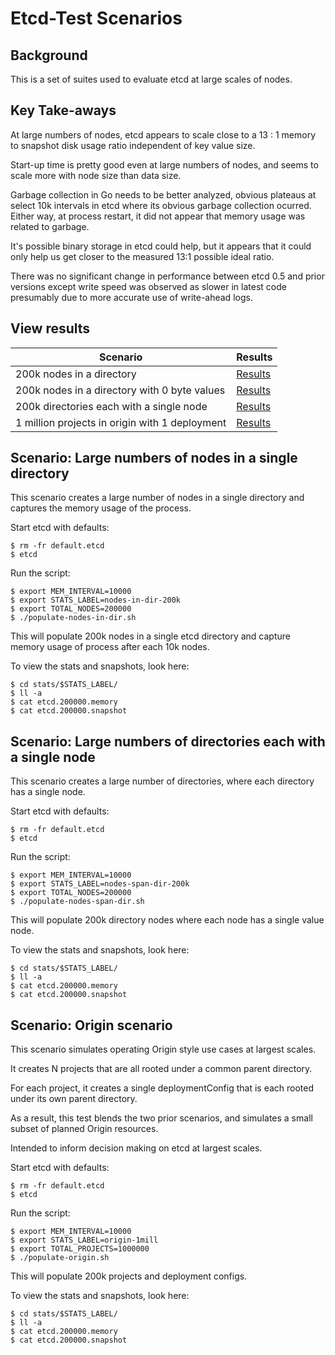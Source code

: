 # Etcd-Test Scenarios

## Background

This is a set of suites used to evaluate etcd at large scales of nodes.

## Key Take-aways

At large numbers of nodes, etcd appears to scale close to a 13 : 1 memory to snapshot disk usage ratio independent of key value size.

Start-up time is pretty good even at large numbers of nodes, and seems to scale more with node size than data size.

Garbage collection in Go needs to be better analyzed, obvious plateaus at select 10k intervals in etcd where its obvious garbage collection ocurred.  Either way, at process restart, it did not appear that memory usage was related to garbage.

It's possible binary storage in etcd could help, but it appears that it could only help us get closer to the measured 13:1 possible ideal ratio.

There was no significant change in performance between etcd 0.5 and prior versions except write speed was observed as slower in latest code presumably due to more accurate use of write-ahead logs.

## View results

| Scenario | Results |
| --- | --- |
| 200k nodes in a directory | [Results](docs/results-nodes-in-dir-200k.ods?raw=true) |
| 200k nodes in a directory with 0 byte values | [Results](docs/results-nodes-in-dir-200k.ods?raw=true) |
| 200k directories each with a single node | [Results](docs/results-nodes-span-dir-200k.ods?raw=true) |
| 1 million projects in origin with 1 deployment | [Results](docs/results-origin.ods?raw=true) |

## Scenario: Large numbers of nodes in a single directory

This scenario creates a large number of nodes in a single directory and captures the memory usage of the process.

Start etcd with defaults:

```
$ rm -fr default.etcd
$ etcd
```

Run the script:

```
$ export MEM_INTERVAL=10000
$ export STATS_LABEL=nodes-in-dir-200k
$ export TOTAL_NODES=200000
$ ./populate-nodes-in-dir.sh
```

This will populate 200k nodes in a single etcd directory and capture memory usage of process after each 10k nodes.

To view the stats and snapshots, look here:

```
$ cd stats/$STATS_LABEL/
$ ll -a
$ cat etcd.200000.memory
$ cat etcd.200000.snapshot
```
## Scenario: Large numbers of directories each with a single node

This scenario creates a large number of directories, where each directory has a single node.

Start etcd with defaults:

```
$ rm -fr default.etcd
$ etcd
```

Run the script:

```
$ export MEM_INTERVAL=10000
$ export STATS_LABEL=nodes-span-dir-200k
$ export TOTAL_NODES=200000
$ ./populate-nodes-span-dir.sh
```

This will populate 200k directory nodes where each node has a single value node.

To view the stats and snapshots, look here:

```
$ cd stats/$STATS_LABEL/
$ ll -a
$ cat etcd.200000.memory
$ cat etcd.200000.snapshot
```

## Scenario: Origin scenario

This scenario simulates operating Origin style use cases at largest scales.

It creates N projects that are all rooted under a common parent directory.

For each project, it creates a single deploymentConfig that is each rooted under its own parent directory.

As a result, this test blends the two prior scenarios, and simulates a small subset of planned Origin resources.

Intended to inform decision making on etcd at largest scales.

Start etcd with defaults:

```
$ rm -fr default.etcd
$ etcd
```

Run the script:

```
$ export MEM_INTERVAL=10000
$ export STATS_LABEL=origin-1mill
$ export TOTAL_PROJECTS=1000000
$ ./populate-origin.sh
```

This will populate 200k projects and deployment configs.

To view the stats and snapshots, look here:

```
$ cd stats/$STATS_LABEL/
$ ll -a
$ cat etcd.200000.memory
$ cat etcd.200000.snapshot
```